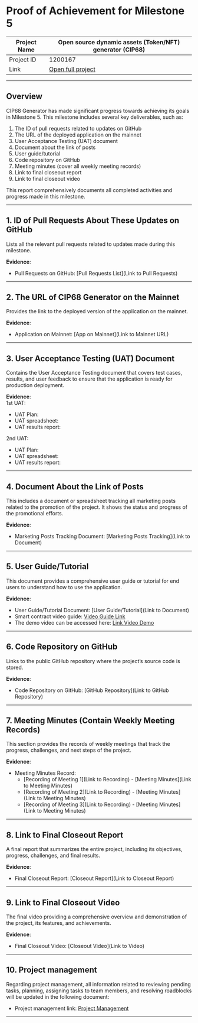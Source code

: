 #  Proof of Achievement for Milestone 5
|  Project Name |Open source dynamic assets (Token/NFT) generator (CIP68)|
| ------------ | ------------ |
| Project ID  | 1200167 |
|  Link  |  [Open full project](https://milestones.projectcatalyst.io/projects/1200167/) |


---

## **Overview**

CIP68 Generator has made significant progress towards achieving its goals in Milestone 5. This milestone includes several key deliverables, such as:  
1. The ID of pull requests related to updates on GitHub  
2. The URL of the deployed application on the mainnet  
3. User Acceptance Testing (UAT) document  
4. Document about the link of posts  
5. User guide/tutorial  
6. Code repository on GitHub  
7. Meeting minutes (cover all weekly meeting records)  
8. Link to final closeout report  
9. Link to final closeout video  

This report comprehensively documents all completed activities and progress made in this milestone.

---

## **1. ID of Pull Requests About These Updates on GitHub**

Lists all the relevant pull requests related to updates made during this milestone. 

**Evidence**:  
- Pull Requests on GitHub: [Pull Requests List](Link to Pull Requests)

---

## **2. The URL of CIP68 Generator on the Mainnet**

Provides the link to the deployed version of the application on the mainnet.

**Evidence**:  
- Application on Mainnet: [App on Mainnet](Link to Mainnet URL)

---

## **3. User Acceptance Testing (UAT) Document**

Contains the User Acceptance Testing document that covers test cases, results, and user feedback to ensure that the application is ready for production deployment.

**Evidence**:  
1st UAT: 
- UAT Plan:
- UAT spreadsheet:
- UAT results report:

2nd UAT: 
- UAT Plan:
- UAT spreadsheet:
- UAT results report:

---

## **4. Document About the Link of Posts**

This includes a document or spreadsheet tracking all marketing posts related to the promotion of the project. It shows the status and progress of the promotional efforts.

**Evidence**:  
- Marketing Posts Tracking Document: [Marketing Posts Tracking](Link to Document)

---

## **5. User Guide/Tutorial**

This document provides a comprehensive user guide or tutorial for end users to understand how to use the application.

**Evidence**:  
- User Guide/Tutorial Document: [User Guide/Tutorial](Link to Document)
- Smart contract video guide: [Video Guide Link](#)
- The demo video can be accessed here: [Link Video Demo](#)

---

## **6. Code Repository on GitHub**

Links to the public GitHub repository where the project’s source code is stored.

**Evidence**:  
- Code Repository on GitHub: [GitHub Repository](Link to GitHub Repository)

---

## **7. Meeting Minutes (Contain Weekly Meeting Records)**

This section provides the records of weekly meetings that track the progress, challenges, and next steps of the project.

**Evidence**:  
- Meeting Minutes Record:  
  - [Recording of Meeting 1](Link to Recording) - [Meeting Minutes](Link to Meeting Minutes)  
  - [Recording of Meeting 2](Link to Recording) - [Meeting Minutes](Link to Meeting Minutes)  
  - [Recording of Meeting 3](Link to Recording) - [Meeting Minutes](Link to Meeting Minutes)

---

## **8. Link to Final Closeout Report**

A final report that summarizes the entire project, including its objectives, progress, challenges, and final results.

**Evidence**:  
- Final Closeout Report: [Closeout Report](Link to Closeout Report)

---

## **9. Link to Final Closeout Video**

The final video providing a comprehensive overview and demonstration of the project, its features, and achievements.

**Evidence**:  
- Final Closeout Video: [Closeout Video](Link to Video)

---


## **10. Project management**  

Regarding project management, all information related to reviewing pending tasks, planning, assigning tasks to team members, and resolving roadblocks will be updated in the following document: 
- Project management link: [Project Management](https://docs.google.com/spreadsheets/d/1BZDGPv1d1MHMyX7ycNraAZght-hz44lT/edit?gid=1613824326#gid=1613824326)


---

